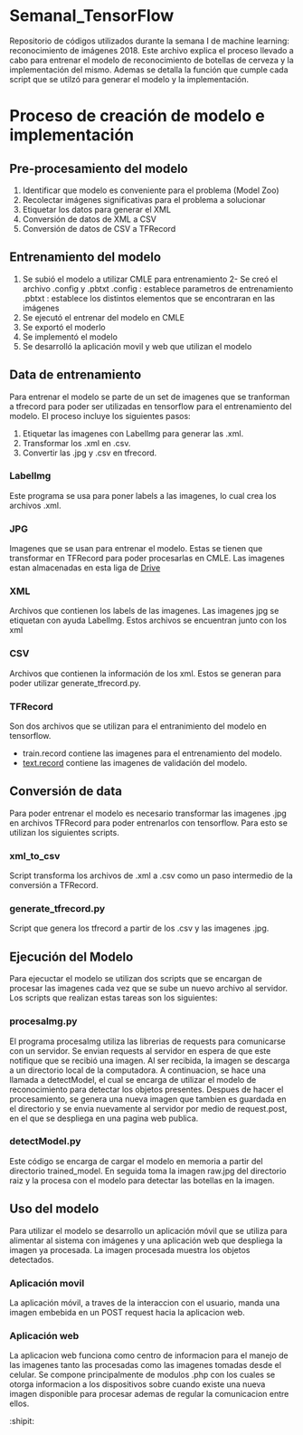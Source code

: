 # SemanaI_TensorFlow
Repositorio de códigos utilizados durante la semana I de machine learning: reconocimiento de imágenes 2018.
Este archivo explica el proceso llevado a cabo para entrenar el modelo de reconocimiento de botellas de cerveza y la implementación del mismo.
Ademas se detalla la función que cumple cada script que se utilzó para generar el modelo y la implementación.

# Proceso de creación de modelo e implementación
## Pre-procesamiento del modelo
1. Identificar que modelo es conveniente para el problema (Model Zoo)
2. Recolectar imágenes significativas para el problema a solucionar
3. Etiquetar los datos para generar el XML
4. Conversión de datos de XML a CSV
5. Conversión de datos de CSV a TFRecord

## Entrenamiento del modelo
1. Se subió el modelo a utilizar CMLE para entrenamiento
2- Se creó el archivo .config y .pbtxt
  .config : establece parametros de entrenamiento
  .pbtxt : establece los distintos elementos que se encontraran en las imágenes
3. Se ejecutó el entrenar del modelo en CMLE
4. Se exportó el moderlo
5. Se implementó el modelo
6. Se desarrolló la aplicación movil y web que utilizan el modelo

## Data de entrenamiento
Para entrenar el modelo se parte de un set de imagenes que se tranforman a tfrecord para poder ser utilizadas en tensorflow para el entrenamiento del modelo. El proceso incluye los siguientes pasos:
1. Etiquetar las imagenes con LabelImg para generar las .xml.
2. Transformar los .xml en .csv.
3. Convertir las .jpg y .csv en tfrecord.

### LabelImg
Este programa se usa para poner labels a las imagenes, lo cual crea los archivos .xml.

### JPG
Imagenes que se usan para entrenar el modelo. Estas se tienen que transformar en TFRecord para poder procesarlas en CMLE.
Las imagenes estan almacenadas en esta liga de [Drive](https://drive.google.com/drive/folders/1hcYdRf5fwMtzNtgWppR6NcXYrHgjNn4q)

### XML
Archivos que contienen los labels de las imagenes. Las imagenes jpg se etiquetan con ayuda LabelImg. Estos archivos se encuentran junto con los xml

### CSV
Archivos que contienen la información de los xml. Estos se generan para poder utilizar generate_tfrecord.py.

### TFRecord
Son dos archivos que se utilizan para el entranimiento del modelo en tensorflow.
* train.record contiene las imagenes para el entrenamiento del modelo.
* [text.record](https://drive.google.com/file/d/1WzFf3rQVvJAN7w56v4-TLPXVrn6g8htL/view?usp=sharing) contiene las imagenes de validación del modelo.

## Conversión de data
Para poder entrenar el modelo es necesario transformar las imagenes .jpg en archivos TFRecord para poder entrenarlos con tensorflow. Para esto se utilizan los siguientes scripts.

### xml_to_csv
Script transforma los archivos de .xml a .csv como un paso intermedio de la conversión a TFRecord.

### generate_tfrecord.py
Script que genera los tfrecord a partir de los .csv y las imagenes .jpg.

## Ejecución del Modelo
Para ejecuctar el modelo se utilizan dos scripts que se encargan de procesar las imagenes cada vez que se sube un nuevo archivo al servidor. Los scripts que realizan estas tareas son los siguientes:

### procesaImg.py
El programa procesaImg utiliza las librerias de requests para comunicarse con un servidor. Se envian requests al servidor en espera de que este notifique que se recibió una imagen. Al ser recibida, la imagen se descarga a un directorio local de la computadora. A continuacion, se hace una llamada a detectModel, el cual se encarga de utilizar el modelo de reconocimiento para detectar los objetos presentes.
Despues de hacer el procesamiento, se genera una nueva imagen que tambien es guardada en el directorio y se envia nuevamente al servidor por medio de request.post, en el que se despliega en una pagina web publica.

### detectModel.py
Este código se encarga de cargar el modelo en memoria a partir del directorio trained_model. En seguida toma la imagen raw.jpg del directorio raiz y la procesa con el modelo para detectar las botellas en la imagen.

## Uso del modelo
Para utilizar el modelo se desarrollo un aplicación móvil que se utiliza para alimentar al sistema con imágenes y una aplicación web que despliega la imagen ya procesada. La imagen procesada muestra los objetos detectados.

### Aplicación movil
La aplicación móvil, a traves de la interaccion con el usuario, manda una imagen embebida en un POST request hacia la aplicacion web.

### Aplicación web
La aplicacion web funciona como centro de informacion para el manejo de las imagenes tanto las procesadas como las imagenes tomadas desde el celular. Se compone principalmente de modulos .php con los cuales se otorga informacion a los dispositivos sobre cuando existe una nueva imagen disponible para procesar ademas de regular la comunicacion entre ellos.

:shipit:
